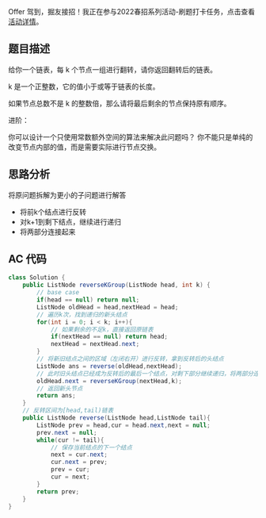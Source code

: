 Offer 驾到，掘友接招！我正在参与2022春招系列活动-刷题打卡任务，点击查看[活动详情](https://juejin.cn/post/7069661622012215309/ "https://juejin.cn/post/7069661622012215309/")。

## 题目描述

给你一个链表，每 k 个节点一组进行翻转，请你返回翻转后的链表。

k 是一个正整数，它的值小于或等于链表的长度。

如果节点总数不是 k 的整数倍，那么请将最后剩余的节点保持原有顺序。

进阶：

你可以设计一个只使用常数额外空间的算法来解决此问题吗？
你不能只是单纯的改变节点内部的值，而是需要实际进行节点交换。

## 思路分析

将原问题拆解为更小的子问题进行解答
- 将前k个结点进行反转
- 对k+1到剩下结点，继续进行递归
- 将两部分连接起来

## AC 代码

```java
class Solution {
    public ListNode reverseKGroup(ListNode head, int k) {
        // base case
        if(head == null) return null;
        ListNode oldHead = head,nextHead = head;
        // 遍历k次，找到递归的新头结点
        for(int i = 0; i < k; i++){
            // 如果剩余的不足k，直接返回原链表
            if(nextHead == null) return head;
            nextHead = nextHead.next;
        }
        // 将新旧结点之间的区域（左闭右开）进行反转，拿到反转后的头结点
        ListNode ans = reverse(oldHead,nextHead);
        // 此时旧头结点已经成为反转后的最后一个结点，对剩下部分继续递归，将两部分连接
        oldHead.next = reverseKGroup(nextHead,k);
        // 返回新头节点
        return ans;
    }
    // 反转区间为[head,tail)链表
    public ListNode reverse(ListNode head,ListNode tail){
        ListNode prev = head,cur = head.next,next = null;
        prev.next = null;
        while(cur != tail){
            // 保存当前结点的下一个结点
            next = cur.next;
            cur.next = prev;
            prev = cur;
            cur = next;
        }
        return prev;
    }
}
```